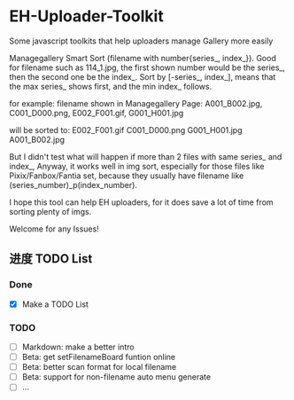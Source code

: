 # EH-Uploader-Toolkit
Some javascript toolkits that help uploaders manage Gallery more easily

Managegallery Smart Sort (filename with number{series_, index_}).
Good for filename such as 114_1.jpg, the first shown number would be the series_, then the second one be the index_.
Sort by [-series_, index_], means that the max series_ shows first, and the min index_ follows.

for example:
filename shown in Managegallery Page:
A001_B002.jpg, C001_D000.png, E002_F001.gif, G001_H001.jpg

will be sorted to:
E002_F001.gif
C001_D000.png
G001_H001.jpg
A001_B002.jpg

But I didn't test what will happen if more than 2 files with same series_ and index_,
Anyway, it works well in img sort, especially for those files like Pixix/Fanbox/Fantia set, because they usually have filename like (series_number)_p(index_number).

I hope this tool can help EH uploaders, for it does save a lot of time from sorting plenty of imgs.

Welcome for any Issues!

## 进度 TODO List

### Done
- [x] Make a TODO List

### TODO
- [ ] Markdown: make a better intro
- [ ] Beta: get setFilenameBoard funtion online
- [ ] Beta: better scan format for local filename
- [ ] Beta: support for non-filename auto menu generate
- [ ] ...
